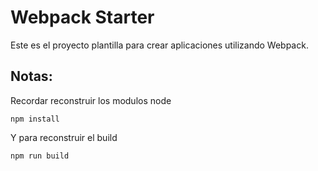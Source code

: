 # Webpack Starter

Este es el proyecto plantilla para crear aplicaciones utilizando Webpack.

## Notas:

Recordar reconstruir los modulos node
```
npm install
```
Y para reconstruir el build
```
npm run build
```